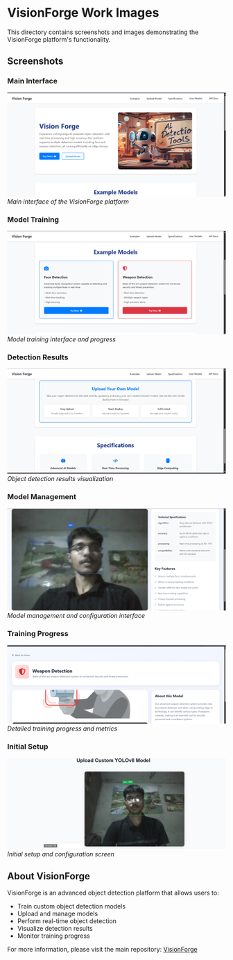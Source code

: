 # VisionForge Work Images

This directory contains screenshots and images demonstrating the VisionForge platform's functionality.

## Screenshots

### Main Interface
![Main Interface](Work_images/Screenshot%202025-06-04%20231722.png)
*Main interface of the VisionForge platform*

### Model Training
![Model Training](Work_images/Screenshot%202025-06-04%20231731.png)
*Model training interface and progress*

### Detection Results
![Detection Results](Work_images/Screenshot%202025-06-04%20231743.png)
*Object detection results visualization*

### Model Management
![Model Management](Work_images/Screenshot%202025-06-04%20231848.png)
*Model management and configuration interface*

### Training Progress
![Training Progress](Work_images/Screenshot%202025-06-04%20231903.png)
*Detailed training progress and metrics*

### Initial Setup
![Initial Setup](Work_images/Screenshot%202025-06-04%20223722.png)
*Initial setup and configuration screen*

## About VisionForge

VisionForge is an advanced object detection platform that allows users to:
- Train custom object detection models
- Upload and manage models
- Perform real-time object detection
- Visualize detection results
- Monitor training progress

For more information, please visit the main repository: [VisionForge](https://github.com/vansh132/VisionForge) 